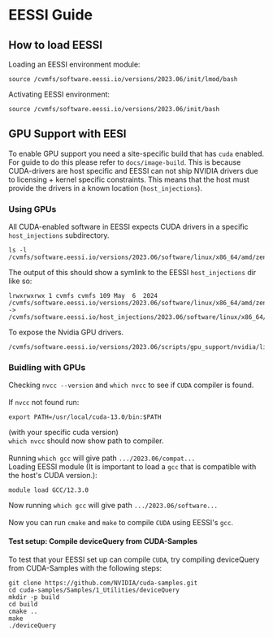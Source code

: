 # EESSI Guide

## How to load EESSI
Loading an EESSI environment module:
```[bash]
source /cvmfs/software.eessi.io/versions/2023.06/init/lmod/bash
```
Activating EESSI environment:
```[bash]
source /cvmfs/software.eessi.io/versions/2023.06/init/bash
```

## GPU Support with EESI
To enable GPU support you need a site-specific build that has `cuda` enabled. For guide to do this please refer to `docs/image-build`. This is
because CUDA-drivers are host specific and EESSI can not ship NVIDIA drivers due to licensing + kernel specific constraints. This means that the
host must provide the drivers in a known location (`host_injections`).

### Using GPUs
All CUDA-enabled software in EESSI expects CUDA drivers in a specific `host_injections` subdirectory.<br>
```[bash]
ls -l /cvmfs/software.eessi.io/versions/2023.06/software/linux/x86_64/amd/zen3/software/CUDA/12.1.1/bin/nvcc
```
The output of this should show a symlink to the EESSI `host_injections` dir like so:
```[bash]
lrwxrwxrwx 1 cvmfs cvmfs 109 May  6  2024 /cvmfs/software.eessi.io/versions/2023.06/software/linux/x86_64/amd/zen3/software/CUDA/12.1.1/bin/nvcc
-> /cvmfs/software.eessi.io/host_injections/2023.06/software/linux/x86_64/amd/zen3/software/CUDA/12.1.1/bin/nvcc
```
To expose the Nvidia GPU drivers.
```[bash]
/cvmfs/software.eessi.io/versions/2023.06/scripts/gpu_support/nvidia/link_nvidia_host_libraries.sh
```

### Buidling with GPUs

Checking `nvcc --version` and `which nvcc` to see if `CUDA` compiler is found.<br>
<br>
If `nvcc` not found run:<br>
```[bash]
export PATH=/usr/local/cuda-13.0/bin:$PATH
```
(with your specific cuda version)<br>
`which nvcc` should now show path to compiler.<br>
<br>
Running `which gcc` will give path `.../2023.06/compat...`<br>
Loading EESSI module (It is important to load a `gcc` that is compatible with the host's CUDA version.):<br>
```[bash]
module load GCC/12.3.0
```
Now running `which gcc` will give path `.../2023.06/software...`<br>
<br>
Now you can run `cmake` and `make` to compile `CUDA` using EESSI's `gcc`.<br>

#### Test setup: Compile deviceQuery from CUDA-Samples
To test that your EESSI set up can compile `CUDA`, try compiling deviceQuery from CUDA-Samples with the following steps:<br>
```[bash]
git clone https://github.com/NVIDIA/cuda-samples.git
cd cuda-samples/Samples/1_Utilities/deviceQuery
mkdir -p build
cd build
cmake ..
make
./deviceQuery
```